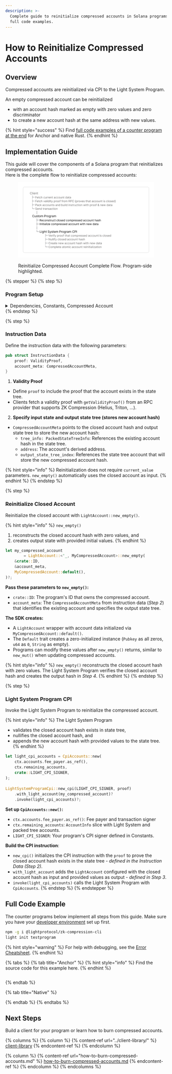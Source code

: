 ```yaml
---
description: >-
  Complete guide to reinitialize compressed accounts in Solana programs with
  full code examples.
---
```


# How to Reinitialize Compressed Accounts

## Overview

Compressed accounts are reinitialized via CPI to the Light System Program.

An empty compressed account can be reinitialized

* with an account hash marked as empty with zero values and zero discriminator
* to create a new account hash at the same address with new values.

{% hint style="success" %}
Find [full code examples of a counter program at the end](how-to-reinitialize-compressed-accounts.md#full-code-example) for Anchor and native Rust.
{% endhint %}

## Implementation Guide

This guide will cover the components of a Solana program that reinitializes compressed accounts.\
Here is the complete flow to reinitialize compressed accounts:&#x20;

<figure><picture><source srcset="../../.gitbook/assets/Untitled (5).png" media="(prefers-color-scheme: dark)"><img src="../../.gitbook/assets/image (28).png" alt=""></picture><figcaption><p>Reinitialize Compressed Account Complete Flow. Program-side highlighted.</p></figcaption></figure>

{% stepper %}
{% step %}
### Program Setup

<details>

<summary>Dependencies, Constants, Compressed Account</summary>

#### Dependencies

Add dependencies to your program.

```toml
[dependencies]
light-sdk = "0.15.0"
anchor_lang = "0.31.1"
```

```toml
[dependencies]
light-sdk = "0.15.0"
borsh = "0.10.0"
solana-program = "2.2"
```

* The `light-sdk` provides macros, wrappers and CPI interface to create and interact with compressed accounts.
* Add the serialization library (`borsh` for native Rust, or use `AnchorSerialize`).

#### Constants

Set program address and derive the CPI authority PDA to call the Light System program.

```rust
declare_id!("GRLu2hKaAiMbxpkAM1HeXzks9YeGuz18SEgXEizVvPqX");

pub const LIGHT_CPI_SIGNER: CpiSigner =
    derive_light_cpi_signer!("GRLu2hKaAiMbxpkAM1HeXzks9YeGuz18SEgXEizVvPqX");
```

**`CPISigner`** is the configuration struct for CPI's to the Light System Program.

* CPIs to the Light System program must be signed with a PDA derived by your program with the seed `b"authority"`
* `derive_light_cpi_signer!` derives the CPI signer PDA for you at compile time.

#### Compressed Account

Define your compressed account struct.

```rust
#[derive(
    Clone,
    Debug,
    Default,
    BorshSerialize, // AnchorSerialize
    BorshDeserialize, // AnchorDeserialize
    LightDiscriminator
)]
pub struct MyCompressedAccount {
    pub owner: Pubkey,
    pub message: String,
}
```

You derive

* the standard traits (`Clone`, `Debug`, `Default`),
* `borsh` or `AnchorSerialize` to serialize account data, and
* `LightDiscriminator` to implements a unique type ID (8 bytes) to distinguish account types. The default compressed account layout enforces a discriminator in its _own field_, not the first 8 bytes of the data field\[^1].

{% hint style="info" %}
The traits listed above are required for `LightAccount`. `LightAccount` wraps `MyCompressedAccount` in Step 3 to set the discriminator and create the compressed account's data.
{% endhint %}

</details>
{% endstep %}

{% step %}
### Instruction Data

Define the instruction data with the following parameters:

```rust
pub struct InstructionData {
    proof: ValidityProof,
    account_meta: CompressedAccountMeta,
}
```

1. **Validity Proof**

* Define `proof` to include the proof that the account exists in the state tree.
* Clients fetch a validity proof with `getValidityProof()` from an RPC provider that supports ZK Compression (Helius, Triton, ...).

2. **Specify input state and output state tree (stores new account hash)**

* `CompressedAccountMeta` points to the closed account hash and output state tree to store the new account hash:
  * `tree_info: PackedStateTreeInfo`: References the existing account hash in the state tree.
  * `address`: The account's derived address.
  * `output_state_tree_index`: References the state tree account that will store the new compressed account hash.

{% hint style="info" %}
Reinitialization does not require `current_value` parameters. `new_empty()` automatically uses the closed account as input.
{% endhint %}
{% endstep %}

{% step %}
### Reinitialize Closed Account

Reinitialize the closed account with `LightAccount::new_empty()`.

{% hint style="info" %}
`new_empty()`

1. reconstructs the closed account hash with zero values, and
2. creates output state with provided initial values.
{% endhint %}

```rust
let my_compressed_account 
        = LightAccount::<'_, MyCompressedAccount>::new_empty(
    &crate::ID,
    &account_meta,
    MyCompressedAccount::default(),
)?;
```

**Pass these parameters to `new_empty()`:**

* `crate::ID`: The program's ID that owns the compressed account.
* `account_meta`: The `CompressedAccountMeta` from instruction data (_Step 2_) that identifies the existing account and specifies the output state tree.

**The SDK creates:**

* A `LightAccount` wrapper with account data initialized via `MyCompressedAccount::default()`.
* The `Default` trait creates a zero-initialized instance (`Pubkey` as all zeros, `u64` as `0`, `String` as empty).
* Programs can modify these values after `new_empty()` returns, similar to `new_mut()` when updating compressed accounts.

{% hint style="info" %}
`new_empty()` reconstructs the closed account hash with zero values. The Light System Program verifies the closed account hash and creates the output hash in _Step 4_.&#x20;
{% endhint %}
{% endstep %}

{% step %}
### Light System Program CPI

Invoke the Light System Program to reinitialize the compressed account.

{% hint style="info" %}
The Light System Program

* validates the closed account hash exists in state tree,
* nullifies the closed account hash, and
* appends the new account hash with provided values to the state tree.
{% endhint %}

```rust
let light_cpi_accounts = CpiAccounts::new(
    ctx.accounts.fee_payer.as_ref(),
    ctx.remaining_accounts,
    crate::LIGHT_CPI_SIGNER,
);

LightSystemProgramCpi::new_cpi(LIGHT_CPI_SIGNER, proof)
    .with_light_account(my_compressed_account)?
    .invoke(light_cpi_accounts)?;
```

**Set up `CpiAccounts::new()`:**

* `ctx.accounts.fee_payer.as_ref()`: Fee payer and transaction signer
* `ctx.remaining_accounts`: `AccountInfo` slice with Light System and packed tree accounts.
* `LIGHT_CPI_SIGNER`: Your program's CPI signer defined in Constants.

**Build the CPI instruction**:

* `new_cpi()` initializes the CPI instruction with the `proof` to prove the closed account hash exists in the state tree _- defined in the Instruction Data (Step 2)._
* `with_light_account` adds the `LightAccount` configured with the closed account hash as input and provided values as output _- defined in Step 3_.
* `invoke(light_cpi_accounts)` calls the Light System Program with `CpiAccounts`.
{% endstep %}
{% endstepper %}

## Full Code Example

The counter programs below implement all steps from this guide. Make sure you have your [developer environment](https://www.zkcompression.com/compressed-pdas/create-a-program-with-compressed-pdas#start-building) set up first.

```bash
npm -g i @lightprotocol/zk-compression-cli
light init testprogram
```

{% hint style="warning" %}
For help with debugging, see the [Error Cheatsheet](https://www.zkcompression.com/resources/error-cheatsheet).
{% endhint %}

{% tabs %}
{% tab title="Anchor" %}
{% hint style="info" %}
Find the source code for this example here.
{% endhint %}

```rust
```
{% endtab %}

{% tab title="Native" %}

{% endtab %}
{% endtabs %}

## Next Steps

Build a client for your program or learn how to burn compressed accounts.

{% columns %}
{% column %}
{% content-ref url="../client-library/" %}
[client-library](../client-library/)
{% endcontent-ref %}
{% endcolumn %}

{% column %}
{% content-ref url="how-to-burn-compressed-accounts.md" %}
[how-to-burn-compressed-accounts.md](how-to-burn-compressed-accounts.md)
{% endcontent-ref %}
{% endcolumn %}
{% endcolumns %}
